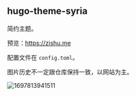 ## hugo-theme-syria

简约主题。

预览：https://zishu.me

配置文件在 `config.toml`。

图片历史不一定跟仓库保持一致，以网站为主。

![1697813941511](https://imgurl.zishu.me/images/old/1697813941511.jpg)